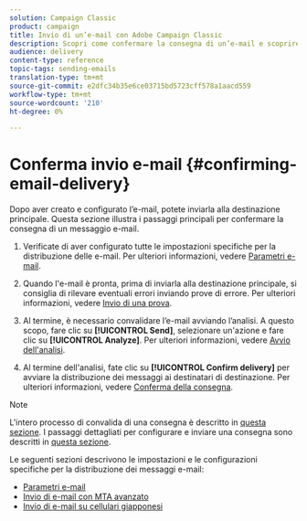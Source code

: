 ```yaml
---
solution: Campaign Classic
product: campaign
title: Invio di un’e-mail con Adobe Campaign Classic
description: Scopri come confermare la consegna di un’e-mail e scoprire le specificità della distribuzione dei messaggi e-mail.
audience: delivery
content-type: reference
topic-tags: sending-emails
translation-type: tm+mt
source-git-commit: e2dfc34b35e6ce03715bd5723cff578a1aacd559
workflow-type: tm+mt
source-wordcount: '210'
ht-degree: 0%

---
```



# Conferma invio e-mail {#confirming-email-delivery}

Dopo aver creato e configurato l’e-mail, potete inviarla alla destinazione principale. Questa sezione illustra i passaggi principali per confermare la consegna di un messaggio e-mail.

1. Verificate di aver configurato tutte le impostazioni specifiche per la distribuzione delle e-mail. Per ulteriori informazioni, vedere [Parametri e-mail](../../delivery/using/email-parameters.md).
1. Quando l&#39;e-mail è pronta, prima di inviarla alla destinazione principale, si consiglia di rilevare eventuali errori inviando prove di errore. Per ulteriori informazioni, vedere [Invio di una prova](../../delivery/using/steps-validating-the-delivery.md#sending-a-proof).

1. Al termine, è necessario convalidare l’e-mail avviando l’analisi. A questo scopo, fare clic su **[!UICONTROL Send]**, selezionare un&#39;azione e fare clic su **[!UICONTROL Analyze]**. Per ulteriori informazioni, vedere [Avvio dell&#39;analisi](../../delivery/using/steps-validating-the-delivery.md#analyzing-the-delivery).

1. Al termine dell&#39;analisi, fate clic su **[!UICONTROL Confirm delivery]** per avviare la distribuzione dei messaggi ai destinatari di destinazione. Per ulteriori informazioni, vedere [Conferma della consegna](../../delivery/using/steps-sending-the-delivery.md#confirming-delivery).

   <!--Add screenshot with analysis done and Confirm delivery button activated.-->

>[!NOTE]
>
>L&#39;intero processo di convalida di una consegna è descritto in [questa sezione](../../delivery/using/steps-validating-the-delivery.md). I passaggi dettagliati per configurare e inviare una consegna sono descritti in [questa sezione](../../delivery/using/steps-sending-the-delivery.md).

Le seguenti sezioni descrivono le impostazioni e le configurazioni specifiche per la distribuzione dei messaggi e-mail:
<!--* [Generating the mirror page](../../delivery/using/generating-mirror-page.md)
* [Email BCC](../../delivery/using/email-bcc.md)-->
* [Parametri e-mail](../../delivery/using/email-parameters.md)
* [Invio di e-mail con MTA avanzato](../../delivery/using/sending-with-enhanced-mta.md)
* [Invio di e-mail su cellulari giapponesi](../../delivery/using/sending-emails-on-japanese-mobiles.md)
